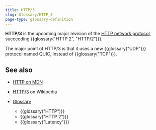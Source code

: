 ```yaml
---
title: HTTP/3
slug: Glossary/HTTP_3
page-type: glossary-definition
---
```


**HTTP/3** is the upcoming major revision of the [HTTP network protocol](/en-US/docs/Web/HTTP/Basics_of_HTTP), succeeding {{glossary("HTTP 2", "HTTP/2")}}.

The major point of HTTP/3 is that it uses a new {{glossary("UDP")}} protocol named QUIC, instead of {{glossary("TCP")}}.

## See also

- [HTTP on MDN](/en-US/docs/Web/HTTP)
- [HTTP/3](https://en.wikipedia.org/wiki/HTTP/3) on Wikipedia
- [Glossary](/en-US/docs/Glossary)

  - {{glossary("HTTP")}}
  - {{glossary("HTTP 2")}}
  - {{glossary("Latency")}}
